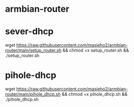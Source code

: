 # armbian-router

# sever-dhcp

wget https://raw.githubusercontent.com/masjeho2/armbian-router/main/setup_router.sh && chmod +x setup_router.sh && ./setup_router.sh


# pihole-dhcp

wget https://raw.githubusercontent.com/masjeho2/armbian-router/main/pihole_dhcp.sh && chmod +x pihole_dhcp.sh && ./pihole_dhcp.sh
